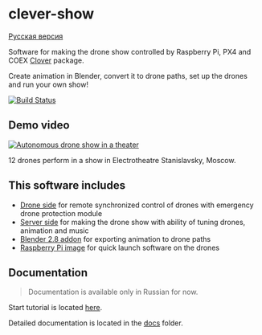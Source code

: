# clever-show

[Русская версия](README_RU.md)

Software for making the drone show controlled by Raspberry Pi, PX4 and COEX [Clover](https://github.com/CopterExpress/clover) package.

Create animation in Blender, convert it to drone paths, set up the drones and run your own show!

[![Build Status](https://travis-ci.org/CopterExpress/clever-show.svg?branch=master)](https://travis-ci.org/CopterExpress/clever-show)

## Demo video

[![Autonomous drone show in a theater](http://img.youtube.com/vi/HdHbZFz7nR0/0.jpg)](http://www.youtube.com/watch?v=HdHbZFz7nR0)

12 drones perform in a show in Electrotheatre Stanislavsky, Moscow.

## This software includes

* [Drone side](drone/) for remote synchronized control of drones with emergency drone protection module
* [Server side](server/) for making the drone show with ability of tuning drones, animation and music
* [Blender 2.8 addon](blender-addon/) for exporting animation to drone paths
* [Raspberry Pi image](https://github.com/CopterExpress/clever-show/releases/latest) for quick launch software on the drones

## Documentation

> Documentation is available only in Russian for now.

Start tutorial is located [here](docs/ru/start-tutorial.md).

Detailed documentation is located in the [docs](docs/) folder.
